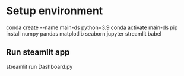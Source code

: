 # Setup environment

conda create --name main-ds python=3.9
conda activate main-ds
pip install numpy pandas matplotlib seaborn jupyter streamlit babel

## Run steamlit app

streamlit run Dashboard.py
